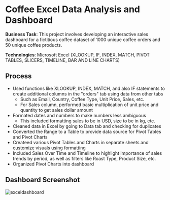 # Coffee Excel Data Analysis and Dashboard
**Business Task**: This project involves developing an interactive sales dashboard for a fictitious coffee dataset of 1000 unique coffee orders and 50 unique coffee products.

**Technologies**: Microsoft Excel (XLOOKUP, IF, INDEX, MATCH, PIVOT TABLES, SLICERS, TIMELINE, BAR AND LINE CHARTS)
## Process
* Used functions like XLOOKUP, INDEX, MATCH, and also IF statements to create additional columns in the "orders" tab using data from other tabs
  * Such as Email, Country, Coffee Type, Unit Price, Sales, etc.
  * For Sales column, performed basic multiplication of unit price and quantity to get sales dollar amount
* Formated dates and numbers to make numbers less ambiguous
  * This included formatting sales to be in USD, size to be in kg, etc.
* Cleaned data in Excel by going to Data tab and checking for duplicates
* Converted the Range to a Table to provide data source for Pivot Tables and Pivot Charts
* Createed various Pivot Tables and Charts in separate sheets and customize visuals using formatting
 * Included Sales Over Time and Timeline to highlight importance of sales trends by period, as well as filters like Roast Type, Product Size, etc.
* Organized Pivot Charts into dashboard
## Dashboard Screenshot
![exceldashboard](https://github.com/user-attachments/assets/b82c45bd-f852-4314-b47a-f0c4f8215d5d)
